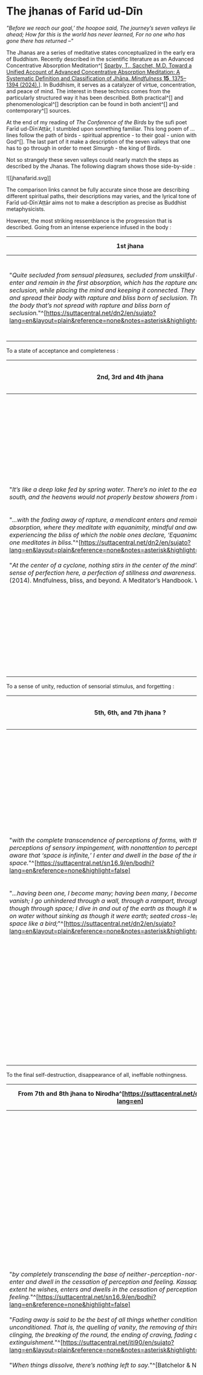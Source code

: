 
# The jhanas of Farīd ud-Dīn

*"Before we reach our goal,’ the hoopoe said,
The journey’s seven valleys lie ahead;
How far this is the world has never learned,
For no one who has gone there has returned –"*

The Jhanas are a series of meditative states conceptualized in the early era of Buddhism. Recently described in the scientific literature as an Advanced Concentrative Absorption Meditation^[ [Sparby, T., Sacchet, M.D. Toward a Unified Account of Advanced Concentrative Absorption Meditation: A Systematic Definition and Classification of Jhāna. _Mindfulness_ **15**, 1375–1394 (2024).](https://doi.org/10.1007/s12671-024-02367-w)]. In Buddhism, it serves as a catalyzer of virtue, concentration, and peace of mind. The interest in these technics comes from the particularly structured way it has been described. Both practical^[] and phenomenological^[] description can be found in both ancient^[] and contemporary^[] sources.

At the end of my reading of *The Conference of the Birds* by the sufi poet Farīd ud-DīnʿAṭṭār, I stumbled upon something familiar. This long poem of ... lines follow the path of birds - spiritual apprentice - to their goal - union with God^[]. The last part of it make a description of the seven valleys that one has to go through in order to meet *Simurgh* - the king of Birds.

Not so strangely these seven valleys could nearly match the steps as described by the Jhanas. The following diagram shows those side-by-side : 

![[jhanafarid.svg]]

The comparison links cannot be fully accurate since those are describing different spiritual paths, their descriptions may varies, and the lyrical tone of Farīd ud-DīnʿAṭṭār aims not to make a description as precise as Buddhist metaphysicists.

However, the most striking ressemblance is the progression that is described. 
Going from an intense experience infused in the body :

| 1st jhana                                                                                                                                                                                                                                                                                                                                                                                                                                                                                                                                    | Valley of Love                                                                                                                      |
| -------------------------------------------------------------------------------------------------------------------------------------------------------------------------------------------------------------------------------------------------------------------------------------------------------------------------------------------------------------------------------------------------------------------------------------------------------------------------------------------------------------------------------------------- | ----------------------------------------------------------------------------------------------------------------------------------- |
| "*Quite secluded from sensual pleasures, secluded from unskillful qualities, they enter and remain in the first absorption, which has the rapture and bliss born of seclusion, while placing the mind and keeping it connected. They drench, steep, fill, and spread their body with rapture and bliss born of seclusion. There’s no part of the body that’s not spread with rapture and bliss born of seclusion.*"^[https://suttacentral.net/dn2/en/sujato?lang=en&layout=plain&reference=none&notes=asterisk&highlight=false&script=latin] | "*Love’s valley is the next, and here desire<br>Will plunge the pilgrim into seas of fire,<br>Until his very being is enflamed*"^[] |
To a state of acceptance and completeness :

| 2nd, 3rd and 4th jhana                                                                                                                                                                                                                                                                                                                                                                                                                                                                                                                                                                                                                                                                                                                                                                                                                              | Valley of Knowledge and Valley of Detachment                                                                                                                                                                                                                                                                                                                                                                                                          |
| --------------------------------------------------------------------------------------------------------------------------------------------------------------------------------------------------------------------------------------------------------------------------------------------------------------------------------------------------------------------------------------------------------------------------------------------------------------------------------------------------------------------------------------------------------------------------------------------------------------------------------------------------------------------------------------------------------------------------------------------------------------------------------------------------------------------------------------------------- | ----------------------------------------------------------------------------------------------------------------------------------------------------------------------------------------------------------------------------------------------------------------------------------------------------------------------------------------------------------------------------------------------------------------------------------------------------- |
| "*It’s like a deep lake fed by spring water. There’s no inlet to the east, west, north, or south, and the heavens would not properly bestow showers from time to time.*"<br><br><br>"*...with the fading away of rapture, a mendicant enters and remains in the third absorption, where they meditate with equanimity, mindful and aware, personally experiencing the bliss of which the noble ones declare, ‘Equanimous and mindful, one meditates in bliss.*"^[https://suttacentral.net/dn2/en/sujato?lang=en&layout=plain&reference=none&notes=asterisk&highlight=false&script=latin]<br><br>"*At the center of a cyclone, nothing stirs in the center of the mind’s eye. There is a sense of perfection here, a perfection of stillness and awareness.*"^[Brahm, A. (2014). Mndfulness, bliss, and beyond. A Meditator’s Handbook. Wisdom.]<br> | "*Each pilgrim sees that he is welcomed there.<br>His essence will shine forth; the world that seemed<br>A furnace will be sweeter than he dreamed.*"<br><br>"*Next comes the Valley of Detachment; here<br>All claims, all lust for meaning disappear.*"^[]<br><br>"*Here neither old nor new attempts prevail,<br>And resolution is of no avail.<br>If you should see the world consumed in flame,<br>It is a dream compared to this, a game;*"<br> |
To a sense of unity, reduction of sensorial stimulus, and forgetting : 

| 5th, 6th, and 7th jhana ?                                                                                                                                                                                                                                                                                                                                                                                                                                                                                                                                                                                                                                                                                                                                                                                                                                              | Valley of Unity and Valley of Awe                                                                                                                                                                                                                                                                                                                                                                                                                                              |
| ---------------------------------------------------------------------------------------------------------------------------------------------------------------------------------------------------------------------------------------------------------------------------------------------------------------------------------------------------------------------------------------------------------------------------------------------------------------------------------------------------------------------------------------------------------------------------------------------------------------------------------------------------------------------------------------------------------------------------------------------------------------------------------------------------------------------------------------------------------------------- | ------------------------------------------------------------------------------------------------------------------------------------------------------------------------------------------------------------------------------------------------------------------------------------------------------------------------------------------------------------------------------------------------------------------------------------------------------------------------------ |
| "*with the complete transcendence of perceptions of forms, with the passing away of perceptions of sensory impingement, with nonattention to perceptions of diversity, aware that ‘space is infinite,’ I enter and dwell in the base of the infinity of space.*"^[https://suttacentral.net/sn16.9/en/bodhi?lang=en&reference=none&highlight=false]<br><br><br>"*...having been one, I become many; having been many, I become one; I appear and vanish; I go unhindered through a wall, through a rampart, through a mountain as though through space; I dive in and out of the earth as though it were water; I walk on water without sinking as though it were earth; seated cross-legged, I travel in space like a bird;*"^[https://suttacentral.net/dn2/en/sujato?lang=en&layout=plain&reference=none&notes=asterisk&highlight=false&script=latin]<br><br><br><br> | "*The lovely forms and colours are undone,<br>And what seemed many things is only one.<br>All things are one – there isn’t any two;<br>It isn’t me who speaks; it isn’t you.*"<br><br>"*If someone asks: “What is your present state;<br>Is drunkenness or sober sense your fate,<br>And do you flourish now or fade away?”<br>The pilgrim will confess: “I cannot say;<br>I have no certain knowledge any more;<br>I doubt my doubt, doubt itself is unsure;*"^[]<br><br><br> |

To the final self-destruction, disappearance of all, ineffable nothingness.

| From 7th and 8th jhana to Nirodha^[https://suttacentral.net/define/nirodha?lang=en]                                                                                                                                                                                                                                                                                                                                                                                                                                                                                                                                                                                                                                                                                                                                                                   | Valley of Poverty and nothingness                                                                                                                                                                                                                                                                                                                                                                                                                                                                                                                                                                                                |
| ----------------------------------------------------------------------------------------------------------------------------------------------------------------------------------------------------------------------------------------------------------------------------------------------------------------------------------------------------------------------------------------------------------------------------------------------------------------------------------------------------------------------------------------------------------------------------------------------------------------------------------------------------------------------------------------------------------------------------------------------------------------------------------------------------------------------------------------------------- | -------------------------------------------------------------------------------------------------------------------------------------------------------------------------------------------------------------------------------------------------------------------------------------------------------------------------------------------------------------------------------------------------------------------------------------------------------------------------------------------------------------------------------------------------------------------------------------------------------------------------------- |
| "*by completely transcending the base of neither-perception-nor-nonperception, I enter and dwell in the cessation of perception and feeling. Kassapa too, to whatever extent he wishes, enters and dwells in the cessation of perception and feeling.*"^[https://suttacentral.net/sn16.9/en/bodhi?lang=en&reference=none&highlight=false]<br><br>"*Fading away is said to be the best of all things whether conditioned or unconditioned. That is, the quelling of vanity, the removing of thirst, the abolishing of clinging, the breaking of the round, the ending of craving, fading away, cessation, extinguishment.*"^[https://suttacentral.net/iti90/en/sujato?lang=en&layout=plain&reference=none&notes=asterisk&highlight=false&script=latin]<br><br>"*When things dissolve, there’s nothing left to say.*"^[Batchelor & Nāgārjuna, 2001]<br> | "*Next comes that valley words cannot express,<br>The Vale of Poverty and Nothingness:<br>Here you are lame and deaf, the mind has gone;*"<br><br>"*Destroy the body and adorn your sight<br>With kohl of insubstantial, darkest night.<br>First lose yourself, then lose this loss and then<br>Withdraw from all that you have lost again –*"<br><br>"*Withdraw into yourself, and one by one<br>Give up the things you own – when this is done,<br>Be still in selflessness and pass beyond<br>All thoughts of good and evil; break this bond,<br>And as it shatters you are worthy of<br>Oblivion, the Nothingness of love.*" |

